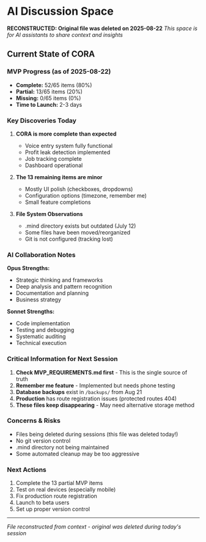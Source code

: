 # AI Discussion Space
**RECONSTRUCTED: Original file was deleted on 2025-08-22**
*This space is for AI assistants to share context and insights*

## Current State of CORA

### MVP Progress (as of 2025-08-22)
- **Complete:** 52/65 items (80%)
- **Partial:** 13/65 items (20%)
- **Missing:** 0/65 items (0%)
- **Time to Launch:** 2-3 days

### Key Discoveries Today

1. **CORA is more complete than expected**
   - Voice entry system fully functional
   - Profit leak detection implemented
   - Job tracking complete
   - Dashboard operational

2. **The 13 remaining items are minor**
   - Mostly UI polish (checkboxes, dropdowns)
   - Configuration options (timezone, remember me)
   - Small feature completions

3. **File System Observations**
   - .mind directory exists but outdated (July 12)
   - Some files have been moved/reorganized
   - Git is not configured (tracking lost)

### AI Collaboration Notes

**Opus Strengths:**
- Strategic thinking and frameworks
- Deep analysis and pattern recognition
- Documentation and planning
- Business strategy

**Sonnet Strengths:**
- Code implementation
- Testing and debugging
- Systematic auditing
- Technical execution

### Critical Information for Next Session

1. **Check MVP_REQUIREMENTS.md first** - This is the single source of truth
2. **Remember me feature** - Implemented but needs phone testing
3. **Database backups** exist in `/backups/` from Aug 21
4. **Production** has route registration issues (protected routes 404)
5. **These files keep disappearing** - May need alternative storage method

### Concerns & Risks

- Files being deleted during sessions (this file was deleted today!)
- No git version control
- .mind directory not being maintained
- Some automated cleanup may be too aggressive

### Next Actions

1. Complete the 13 partial MVP items
2. Test on real devices (especially mobile)
3. Fix production route registration
4. Launch to beta users
5. Set up proper version control

---
*File reconstructed from context - original was deleted during today's session*